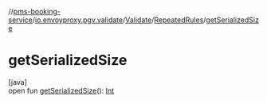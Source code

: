 //[pms-booking-service](../../../../index.md)/[io.envoyproxy.pgv.validate](../../index.md)/[Validate](../index.md)/[RepeatedRules](index.md)/[getSerializedSize](get-serialized-size.md)

# getSerializedSize

[java]\
open fun [getSerializedSize](get-serialized-size.md)(): [Int](https://kotlinlang.org/api/core/kotlin-stdlib/kotlin/-int/index.html)